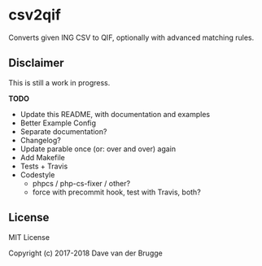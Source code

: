 # csv2qif
Converts given ING CSV to QIF, optionally with advanced matching rules.

## Disclaimer
This is still a work in progress.

**TODO**

* Update this README, with documentation and examples 
* Better Example Config
* Separate documentation?
* Changelog?
* Update parable once (or: over and over) again
* Add Makefile
* Tests + Travis
* Codestyle
  * phpcs / php-cs-fixer / other?
  * force with precommit hook, test with Travis, both?

## License
MIT License

Copyright (c) 2017-2018 Dave van der Brugge
